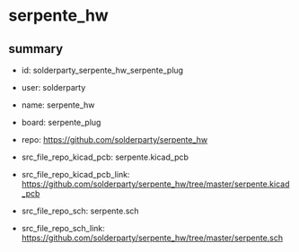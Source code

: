 # serpente_hw
 
## summary 
* id: solderparty_serpente_hw_serpente_plug
* user: solderparty
* name: serpente_hw
* board: serpente_plug
* repo: https://github.com/solderparty/serpente_hw
* src_file_repo_kicad_pcb: serpente.kicad_pcb
* src_file_repo_kicad_pcb_link: https://github.com/solderparty/serpente_hw/tree/master/serpente.kicad_pcb


* src_file_repo_sch: serpente.sch
* src_file_repo_sch_link: https://github.com/solderparty/serpente_hw/tree/master/serpente.sch




